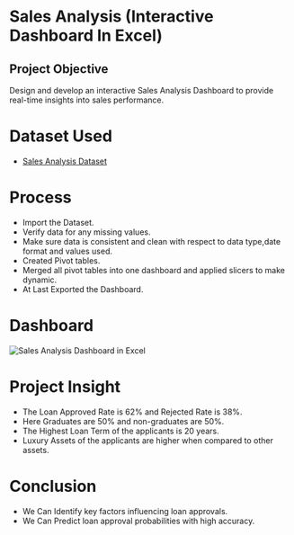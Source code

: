 # Sales Analysis (Interactive Dashboard In Excel)
## Project Objective
Design and develop an interactive Sales Analysis Dashboard to provide real-time insights into sales performance.
# Dataset Used
- <a href="https://github.com/Poojitha2509/Sales-Analysis-Dashboard-In-Excel/blob/main/Sales%20Analysis%20Report.xlsx">Sales Analysis Dataset</a>
# Process
- Import the Dataset.
- Verify data for any missing values.
- Make sure data is consistent and clean with respect to data type,date format and values used.
- Created Pivot tables.
- Merged all pivot tables into one dashboard and applied slicers to make dynamic.
- At Last Exported the Dashboard.
# Dashboard
![Sales Analysis Dashboard in Excel](https://github.com/user-attachments/assets/da82b15f-7c69-4e7d-ae71-448b199753bd)
# Project Insight
- The Loan Approved Rate is 62% and Rejected Rate is 38%.
- Here Graduates are 50% and non-graduates are 50%.
- The Highest Loan Term of the applicants is 20 years.
- Luxury Assets of the applicants are higher when compared to other assets.
# Conclusion
- We Can Identify key factors influencing loan approvals.
- We Can Predict loan approval probabilities with high accuracy.
